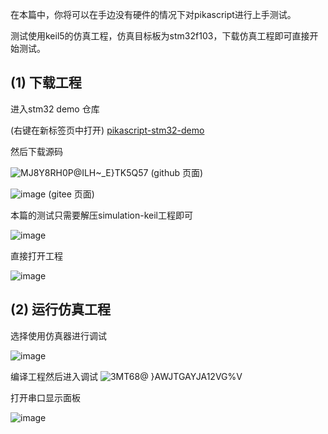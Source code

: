 在本篇中，你将可以在手边没有硬件的情况下对pikascript进行上手测试。

测试使用keil5的仿真工程，仿真目标板为stm32f103，下载仿真工程即可直接开始测试。

## (1) 下载工程

进入stm32 demo 仓库

(右键在新标签页中打开)
[pikascript-stm32-demo](../../../../pikascript-demo-stm32)

然后下载源码

![MJ8Y8RH0P@ILH~_E}TK5Q57](https://user-images.githubusercontent.com/88232613/130744247-2f71ba72-2d1b-49d9-bbb5-4eda334ec912.png)
(github 页面)

![image](https://user-images.githubusercontent.com/88232613/130744477-e6760afb-99bf-4be0-aa04-8fbe2ea737ec.png)
(gitee 页面)

本篇的测试只需要解压simulation-keil工程即可

![image](https://user-images.githubusercontent.com/88232613/130745409-364d67b8-04a4-45ab-bdd0-c59179419717.png)

直接打开工程

![image](https://user-images.githubusercontent.com/88232613/130745821-864038df-d8b0-41d2-97e8-199815d0d57d.png)

## (2) 运行仿真工程

选择使用仿真器进行调试

![image](https://user-images.githubusercontent.com/88232613/130747706-b912e09f-3f68-495a-a69f-f8f7500b1e4e.png)


编译工程然后进入调试
![3MT68@ }AWJTGAYJA12VG%V](https://user-images.githubusercontent.com/88232613/130747350-70ffa319-f04d-4f26-a75b-61864a19b8d8.png)

打开串口显示面板

![image](https://user-images.githubusercontent.com/88232613/130747952-42073ba1-c4c4-4acb-9495-766cd5731374.png)

